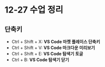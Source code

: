 12-27 수업 정리
==


## 단축키
- Ctrl + Shift + X: **VS Code 마켓 플레이스 단축키**
- Ctrl + Shift + V: **VS Code 마크다운 미리보기**
- Ctrl + Shift + E: **VS Code 탐색기 토글**
- Ctrl + B: **VS Code 탐색기 닫기**